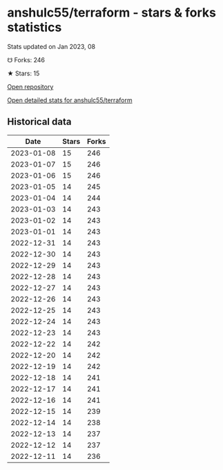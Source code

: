 # anshulc55/terraform - stars & forks statistics

Stats updated on Jan 2023, 08

☋ Forks: 246

★ Stars: 15

[Open repository](https://github.com/anshulc55/terraform)

[Open detailed stats for anshulc55/terraform](https://reviewgithub.com/rep/anshulc55/terraform)

## Historical data
| Date | Stars | Forks |
|------|-------|-------|
| 2023-01-08 | 15 | 246 | 
| 2023-01-07 | 15 | 246 | 
| 2023-01-06 | 15 | 246 | 
| 2023-01-05 | 14 | 245 | 
| 2023-01-04 | 14 | 244 | 
| 2023-01-03 | 14 | 243 | 
| 2023-01-02 | 14 | 243 | 
| 2023-01-01 | 14 | 243 | 
| 2022-12-31 | 14 | 243 | 
| 2022-12-30 | 14 | 243 | 
| 2022-12-29 | 14 | 243 | 
| 2022-12-28 | 14 | 243 | 
| 2022-12-27 | 14 | 243 | 
| 2022-12-26 | 14 | 243 | 
| 2022-12-25 | 14 | 243 | 
| 2022-12-24 | 14 | 243 | 
| 2022-12-23 | 14 | 243 | 
| 2022-12-22 | 14 | 242 | 
| 2022-12-20 | 14 | 242 | 
| 2022-12-19 | 14 | 242 | 
| 2022-12-18 | 14 | 241 | 
| 2022-12-17 | 14 | 241 | 
| 2022-12-16 | 14 | 241 | 
| 2022-12-15 | 14 | 239 | 
| 2022-12-14 | 14 | 238 | 
| 2022-12-13 | 14 | 237 | 
| 2022-12-12 | 14 | 237 | 
| 2022-12-11 | 14 | 236 | 

